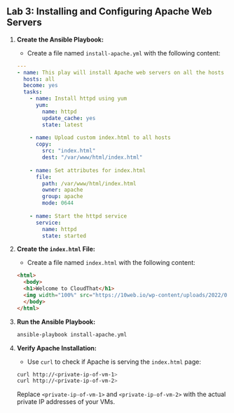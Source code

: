 ## Lab 3: Installing and Configuring Apache Web Servers

1. **Create the Ansible Playbook:**
    - Create a file named `install-apache.yml` with the following content:
    ```yaml
    ---
    - name: This play will install Apache web servers on all the hosts
      hosts: all
      become: yes
      tasks:
        - name: Install httpd using yum
          yum:
            name: httpd
            update_cache: yes
            state: latest
        
        - name: Upload custom index.html to all hosts
          copy:
            src: "index.html"
            dest: "/var/www/html/index.html"
        
        - name: Set attributes for index.html
          file:
            path: /var/www/html/index.html
            owner: apache
            group: apache
            mode: 0644
        
        - name: Start the httpd service
          service:
            name: httpd
            state: started
    ```

2. **Create the `index.html` File:**
    - Create a file named `index.html` with the following content:
    ```html
    <html>
      <body>
      <h1>Welcome to CloudThat</h1>
      <img width="100%" src="https://10web.io/wp-content/uploads/2022/05/apache-logo-742x416.jpg">
      </body>
    </html>
    ```

3. **Run the Ansible Playbook:**
    ```sh
    ansible-playbook install-apache.yml
    ```

4. **Verify Apache Installation:**
    - Use `curl` to check if Apache is serving the `index.html` page:
    ```sh
    curl http://<private-ip-of-vm-1>
    curl http://<private-ip-of-vm-2>
    ```

    Replace `<private-ip-of-vm-1>` and `<private-ip-of-vm-2>` with the actual private IP addresses of your VMs.
